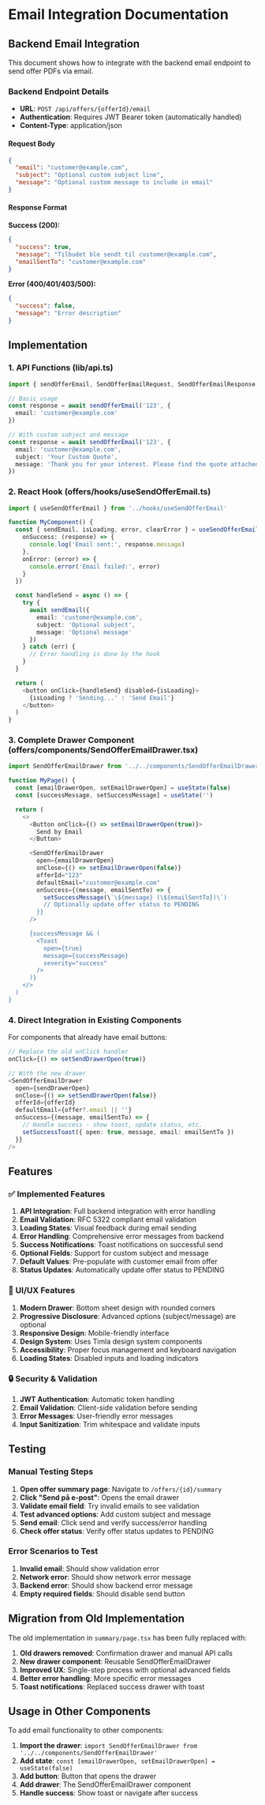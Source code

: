 # Email Integration Documentation

## Backend Email Integration

This document shows how to integrate with the backend email endpoint to send offer PDFs via email.

### Backend Endpoint Details

- **URL**: `POST /api/offers/{offerId}/email`
- **Authentication**: Requires JWT Bearer token (automatically handled)
- **Content-Type**: application/json

#### Request Body
```json
{
  "email": "customer@example.com",
  "subject": "Optional custom subject line",
  "message": "Optional custom message to include in email"
}
```

#### Response Format
**Success (200):**
```json
{
  "success": true,
  "message": "Tilbudet ble sendt til customer@example.com",
  "emailSentTo": "customer@example.com"
}
```

**Error (400/401/403/500):**
```json
{
  "success": false,
  "message": "Error description"
}
```

## Implementation

### 1. API Functions (lib/api.ts)

```typescript
import { sendOfferEmail, SendOfferEmailRequest, SendOfferEmailResponse } from '../lib/api'

// Basic usage
const response = await sendOfferEmail('123', {
  email: 'customer@example.com'
})

// With custom subject and message
const response = await sendOfferEmail('123', {
  email: 'customer@example.com',
  subject: 'Your Custom Quote',
  message: 'Thank you for your interest. Please find the quote attached.'
})
```

### 2. React Hook (offers/hooks/useSendOfferEmail.ts)

```typescript
import { useSendOfferEmail } from '../hooks/useSendOfferEmail'

function MyComponent() {
  const { sendEmail, isLoading, error, clearError } = useSendOfferEmail('123', {
    onSuccess: (response) => {
      console.log('Email sent:', response.message)
    },
    onError: (error) => {
      console.error('Email failed:', error)
    }
  })

  const handleSend = async () => {
    try {
      await sendEmail({
        email: 'customer@example.com',
        subject: 'Optional subject',
        message: 'Optional message'
      })
    } catch (err) {
      // Error handling is done by the hook
    }
  }

  return (
    <button onClick={handleSend} disabled={isLoading}>
      {isLoading ? 'Sending...' : 'Send Email'}
    </button>
  )
}
```

### 3. Complete Drawer Component (offers/components/SendOfferEmailDrawer.tsx)

```typescript
import SendOfferEmailDrawer from '../../components/SendOfferEmailDrawer'

function MyPage() {
  const [emailDrawerOpen, setEmailDrawerOpen] = useState(false)
  const [successMessage, setSuccessMessage] = useState('')

  return (
    <>
      <Button onClick={() => setEmailDrawerOpen(true)}>
        Send by Email
      </Button>

      <SendOfferEmailDrawer
        open={emailDrawerOpen}
        onClose={() => setEmailDrawerOpen(false)}
        offerId="123"
        defaultEmail="customer@example.com"
        onSuccess={(message, emailSentTo) => {
          setSuccessMessage(\`\${message} (\${emailSentTo})\`)
          // Optionally update offer status to PENDING
        }}
      />

      {successMessage && (
        <Toast 
          open={true} 
          message={successMessage} 
          severity="success" 
        />
      )}
    </>
  )
}
```

### 4. Direct Integration in Existing Components

For components that already have email buttons:

```typescript
// Replace the old onClick handler
onClick={() => setSendDrawerOpen(true)}

// With the new drawer
<SendOfferEmailDrawer
  open={sendDrawerOpen}
  onClose={() => setSendDrawerOpen(false)}
  offerId={offerId}
  defaultEmail={offer?.email || ''}
  onSuccess={(message, emailSentTo) => {
    // Handle success - show toast, update status, etc.
    setSuccessToast({ open: true, message, email: emailSentTo })
  }}
/>
```

## Features

### ✅ Implemented Features

1. **API Integration**: Full backend integration with error handling
2. **Email Validation**: RFC 5322 compliant email validation
3. **Loading States**: Visual feedback during email sending
4. **Error Handling**: Comprehensive error messages from backend
5. **Success Notifications**: Toast notifications on successful send
6. **Optional Fields**: Support for custom subject and message
7. **Default Values**: Pre-populate with customer email from offer
8. **Status Updates**: Automatically update offer status to PENDING

### 🎨 UI/UX Features

1. **Modern Drawer**: Bottom sheet design with rounded corners
2. **Progressive Disclosure**: Advanced options (subject/message) are optional
3. **Responsive Design**: Mobile-friendly interface
4. **Design System**: Uses Timla design system components
5. **Accessibility**: Proper focus management and keyboard navigation
6. **Loading States**: Disabled inputs and loading indicators

### 🔒 Security & Validation

1. **JWT Authentication**: Automatic token handling
2. **Email Validation**: Client-side validation before sending
3. **Error Messages**: User-friendly error messages
4. **Input Sanitization**: Trim whitespace and validate inputs

## Testing

### Manual Testing Steps

1. **Open offer summary page**: Navigate to `/offers/{id}/summary`
2. **Click "Send på e-post"**: Opens the email drawer
3. **Validate email field**: Try invalid emails to see validation
4. **Test advanced options**: Add custom subject and message
5. **Send email**: Click send and verify success/error handling
6. **Check offer status**: Verify offer status updates to PENDING

### Error Scenarios to Test

1. **Invalid email**: Should show validation error
2. **Network error**: Should show network error message
3. **Backend error**: Should show backend error message
4. **Empty required fields**: Should disable send button

## Migration from Old Implementation

The old implementation in `summary/page.tsx` has been fully replaced with:

1. **Old drawers removed**: Confirmation drawer and manual API calls
2. **New drawer component**: Reusable SendOfferEmailDrawer
3. **Improved UX**: Single-step process with optional advanced fields
4. **Better error handling**: More specific error messages
5. **Toast notifications**: Replaced success drawer with toast

## Usage in Other Components

To add email functionality to other components:

1. **Import the drawer**: `import SendOfferEmailDrawer from '../../components/SendOfferEmailDrawer'`
2. **Add state**: `const [emailDrawerOpen, setEmailDrawerOpen] = useState(false)`
3. **Add button**: Button that opens the drawer
4. **Add drawer**: The SendOfferEmailDrawer component
5. **Handle success**: Show toast or navigate after success
